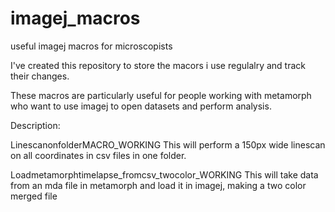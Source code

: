 # imagej_macros
useful imagej macros for microscopists

I've created this repository to store the macors i use regulalry and track their changes.

These macros are particularly useful for people working with metamorph who want to use imagej to open datasets and perform analysis. 

Description:

LinescanonfolderMACRO_WORKING
This will perform a 150px wide linescan on all coordinates in csv files in one folder.

Loadmetamorphtimelapse_fromcsv_twocolor_WORKING
This will take data from an mda file in metamorph and load it in imagej, making a two color merged file
